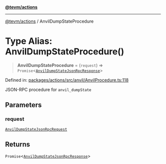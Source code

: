 [**@tevm/actions**](../README.md)

***

[@tevm/actions](../globals.md) / AnvilDumpStateProcedure

# Type Alias: AnvilDumpStateProcedure()

> **AnvilDumpStateProcedure** = (`request`) => `Promise`\<[`AnvilDumpStateJsonRpcResponse`](AnvilDumpStateJsonRpcResponse.md)\>

Defined in: [packages/actions/src/anvil/AnvilProcedure.ts:118](https://github.com/evmts/tevm-monorepo/blob/main/packages/actions/src/anvil/AnvilProcedure.ts#L118)

JSON-RPC procedure for `anvil_dumpState`

## Parameters

### request

[`AnvilDumpStateJsonRpcRequest`](AnvilDumpStateJsonRpcRequest.md)

## Returns

`Promise`\<[`AnvilDumpStateJsonRpcResponse`](AnvilDumpStateJsonRpcResponse.md)\>
